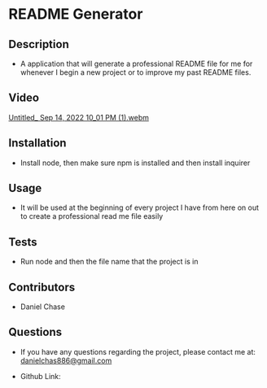 # README Generator

## Description

* A application that will generate a professional README file for me for whenever I begin a new project or to improve my past README files.

## Video

[Untitled_ Sep 14, 2022 10_01 PM (1).webm](https://user-images.githubusercontent.com/108304356/190304891-b60757e7-d553-4bcd-a0e5-dddfdbaab482.webm)


## Installation
* Install node, then make sure npm is installed and then install inquirer

## Usage
* It will be used at the beginning of every project I have from here on out to create a professional read me file easily

## Tests
* Run node and then the file name that the project is in

## Contributors 
* Daniel Chase

## Questions
* If you have any questions regarding the project, please contact me at:  danielchas886@gmail.com

* Github Link:
